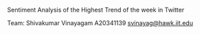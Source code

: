 Sentiment Analysis of the Highest Trend of the week in Twitter

Team:
Shivakumar Vinayagam
A20341139
svinayag@hawk.iit.edu
